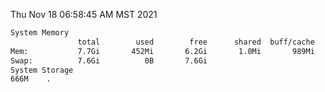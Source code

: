 Thu Nov 18 06:58:45 AM MST 2021
```bash
System Memory
               total        used        free      shared  buff/cache   available
Mem:           7.7Gi       452Mi       6.2Gi       1.0Mi       989Mi       7.0Gi
Swap:          7.6Gi          0B       7.6Gi
System Storage
666M	.
```
